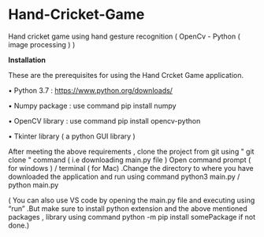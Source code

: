 # Hand-Cricket-Game
Hand cricket game using hand gesture recognition ( OpenCv - Python ( image processing ) )


<b>Installation</b>  
 
These are the prerequisites for using the Hand Crcket Game application.  

•	Python 3.7     :   https://www.python.org/downloads/ 

•	Numpy package  :  use command pip install numpy  

•	OpenCV library   :  use command pip install opencv-python 

•	Tkinter library   ( a python GUI library )

After meeting the above requirements , clone the project from git using " git clone " command ( i.e downloading main.py file ) 
Open command prompt ( for windows ) / terminal ( for Mac) .Change the directory to where you have downloaded the application and run using command python3 main.py /  python main.py 

( You can also use VS code by opening the main.py file and executing using “run” .But make sure to install python extension and the above mentioned packages , library using command python -m pip install somePackage if not done.) 
 

